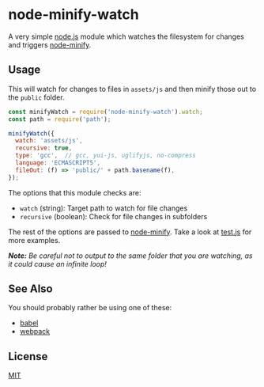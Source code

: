 # node-minify-watch

A very simple [node.js](https://nodejs.org/) module which watches the filesystem for changes and triggers [node-minify](https://github.com/srod/node-minify).

## Usage

This will watch for changes to files in `assets/js` and then minify those out to the `public` folder.

```javascript
const minifyWatch = require('node-minify-watch').watch;
const path = require('path');

minifyWatch({
  watch: 'assets/js',
  recursive: true,
  type: 'gcc',  // gcc, yui-js, uglifyjs, no-compress
  language: 'ECMASCRIPT5',
  fileOut: (f) => 'public/' + path.basename(f),
});
```

The options that this module checks are:

- `watch` (string): Target path to watch for file changes
- `recursive` (boolean): Check for file changes in subfolders

The rest of the options are passed to [node-minify](https://github.com/srod/node-minify).  Take a look at [test.js](test.js) for more examples.

_**Note:** Be careful not to output to the same folder that you are watching, as it could cause an infinite loop!_

## See Also

You should probably rather be using one of these:

- [babel](https://babeljs.io/)
- [webpack](http://webpack.github.io/)

## License

[MIT](LICENSE)
